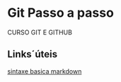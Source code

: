 # Git  Passo a passo 
CURSO GIT E GITHUB 


## Links´úteis 
[sintaxe basica markdown](https://www.markdownguide.org/basic-syntax/)
